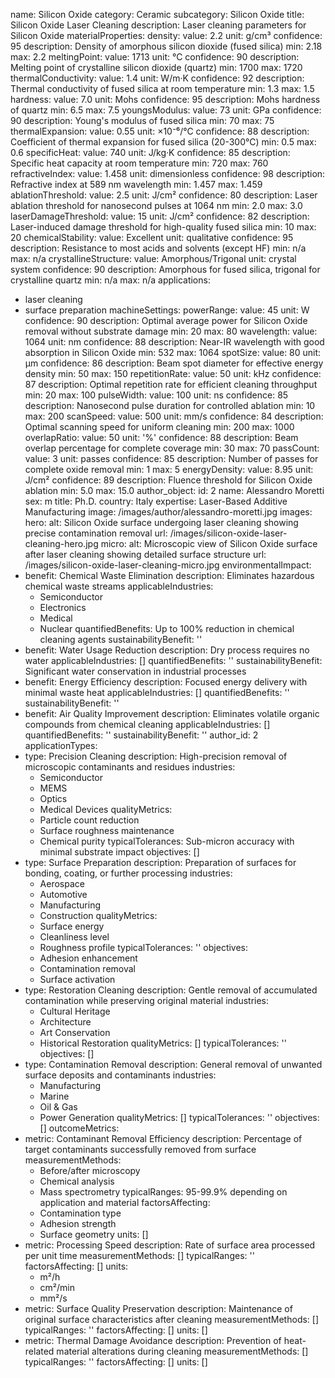 name: Silicon Oxide
category: Ceramic
subcategory: Silicon Oxide
title: Silicon Oxide Laser Cleaning
description: Laser cleaning parameters for Silicon Oxide
materialProperties:
  density:
    value: 2.2
    unit: g/cm³
    confidence: 95
    description: Density of amorphous silicon dioxide (fused silica)
    min: 2.18
    max: 2.2
  meltingPoint:
    value: 1713
    unit: °C
    confidence: 90
    description: Melting point of crystalline silicon dioxide (quartz)
    min: 1700
    max: 1720
  thermalConductivity:
    value: 1.4
    unit: W/m·K
    confidence: 92
    description: Thermal conductivity of fused silica at room temperature
    min: 1.3
    max: 1.5
  hardness:
    value: 7.0
    unit: Mohs
    confidence: 95
    description: Mohs hardness of quartz
    min: 6.5
    max: 7.5
  youngsModulus:
    value: 73
    unit: GPa
    confidence: 90
    description: Young's modulus of fused silica
    min: 70
    max: 75
  thermalExpansion:
    value: 0.55
    unit: ×10⁻⁶/°C
    confidence: 88
    description: Coefficient of thermal expansion for fused silica (20-300°C)
    min: 0.5
    max: 0.6
  specificHeat:
    value: 740
    unit: J/kg·K
    confidence: 85
    description: Specific heat capacity at room temperature
    min: 720
    max: 760
  refractiveIndex:
    value: 1.458
    unit: dimensionless
    confidence: 98
    description: Refractive index at 589 nm wavelength
    min: 1.457
    max: 1.459
  ablationThreshold:
    value: 2.5
    unit: J/cm²
    confidence: 80
    description: Laser ablation threshold for nanosecond pulses at 1064 nm
    min: 2.0
    max: 3.0
  laserDamageThreshold:
    value: 15
    unit: J/cm²
    confidence: 82
    description: Laser-induced damage threshold for high-quality fused silica
    min: 10
    max: 20
  chemicalStability:
    value: Excellent
    unit: qualitative
    confidence: 95
    description: Resistance to most acids and solvents (except HF)
    min: n/a
    max: n/a
  crystallineStructure:
    value: Amorphous/Trigonal
    unit: crystal system
    confidence: 90
    description: Amorphous for fused silica, trigonal for crystalline quartz
    min: n/a
    max: n/a
applications:
- laser cleaning
- surface preparation
machineSettings:
  powerRange:
    value: 45
    unit: W
    confidence: 90
    description: Optimal average power for Silicon Oxide removal without substrate
      damage
    min: 20
    max: 80
  wavelength:
    value: 1064
    unit: nm
    confidence: 88
    description: Near-IR wavelength with good absorption in Silicon Oxide
    min: 532
    max: 1064
  spotSize:
    value: 80
    unit: μm
    confidence: 86
    description: Beam spot diameter for effective energy density
    min: 50
    max: 150
  repetitionRate:
    value: 50
    unit: kHz
    confidence: 87
    description: Optimal repetition rate for efficient cleaning throughput
    min: 20
    max: 100
  pulseWidth:
    value: 100
    unit: ns
    confidence: 85
    description: Nanosecond pulse duration for controlled ablation
    min: 10
    max: 200
  scanSpeed:
    value: 500
    unit: mm/s
    confidence: 84
    description: Optimal scanning speed for uniform cleaning
    min: 200
    max: 1000
  overlapRatio:
    value: 50
    unit: '%'
    confidence: 88
    description: Beam overlap percentage for complete coverage
    min: 30
    max: 70
  passCount:
    value: 3
    unit: passes
    confidence: 85
    description: Number of passes for complete oxide removal
    min: 1
    max: 5
  energyDensity:
    value: 8.95
    unit: J/cm²
    confidence: 89
    description: Fluence threshold for Silicon Oxide ablation
    min: 5.0
    max: 15.0
author_object:
  id: 2
  name: Alessandro Moretti
  sex: m
  title: Ph.D.
  country: Italy
  expertise: Laser-Based Additive Manufacturing
  image: /images/author/alessandro-moretti.jpg
images:
  hero:
    alt: Silicon Oxide surface undergoing laser cleaning showing precise contamination
      removal
    url: /images/silicon-oxide-laser-cleaning-hero.jpg
  micro:
    alt: Microscopic view of Silicon Oxide surface after laser cleaning showing detailed
      surface structure
    url: /images/silicon-oxide-laser-cleaning-micro.jpg
environmentalImpact:
- benefit: Chemical Waste Elimination
  description: Eliminates hazardous chemical waste streams
  applicableIndustries:
  - Semiconductor
  - Electronics
  - Medical
  - Nuclear
  quantifiedBenefits: Up to 100% reduction in chemical cleaning agents
  sustainabilityBenefit: ''
- benefit: Water Usage Reduction
  description: Dry process requires no water
  applicableIndustries: []
  quantifiedBenefits: ''
  sustainabilityBenefit: Significant water conservation in industrial processes
- benefit: Energy Efficiency
  description: Focused energy delivery with minimal waste heat
  applicableIndustries: []
  quantifiedBenefits: ''
  sustainabilityBenefit: ''
- benefit: Air Quality Improvement
  description: Eliminates volatile organic compounds from chemical cleaning
  applicableIndustries: []
  quantifiedBenefits: ''
  sustainabilityBenefit: ''
author_id: 2
applicationTypes:
- type: Precision Cleaning
  description: High-precision removal of microscopic contaminants and residues
  industries:
  - Semiconductor
  - MEMS
  - Optics
  - Medical Devices
  qualityMetrics:
  - Particle count reduction
  - Surface roughness maintenance
  - Chemical purity
  typicalTolerances: Sub-micron accuracy with minimal substrate impact
  objectives: []
- type: Surface Preparation
  description: Preparation of surfaces for bonding, coating, or further processing
  industries:
  - Aerospace
  - Automotive
  - Manufacturing
  - Construction
  qualityMetrics:
  - Surface energy
  - Cleanliness level
  - Roughness profile
  typicalTolerances: ''
  objectives:
  - Adhesion enhancement
  - Contamination removal
  - Surface activation
- type: Restoration Cleaning
  description: Gentle removal of accumulated contamination while preserving original
    material
  industries:
  - Cultural Heritage
  - Architecture
  - Art Conservation
  - Historical Restoration
  qualityMetrics: []
  typicalTolerances: ''
  objectives: []
- type: Contamination Removal
  description: General removal of unwanted surface deposits and contaminants
  industries:
  - Manufacturing
  - Marine
  - Oil & Gas
  - Power Generation
  qualityMetrics: []
  typicalTolerances: ''
  objectives: []
outcomeMetrics:
- metric: Contaminant Removal Efficiency
  description: Percentage of target contaminants successfully removed from surface
  measurementMethods:
  - Before/after microscopy
  - Chemical analysis
  - Mass spectrometry
  typicalRanges: 95-99.9% depending on application and material
  factorsAffecting:
  - Contamination type
  - Adhesion strength
  - Surface geometry
  units: []
- metric: Processing Speed
  description: Rate of surface area processed per unit time
  measurementMethods: []
  typicalRanges: ''
  factorsAffecting: []
  units:
  - m²/h
  - cm²/min
  - mm²/s
- metric: Surface Quality Preservation
  description: Maintenance of original surface characteristics after cleaning
  measurementMethods: []
  typicalRanges: ''
  factorsAffecting: []
  units: []
- metric: Thermal Damage Avoidance
  description: Prevention of heat-related material alterations during cleaning
  measurementMethods: []
  typicalRanges: ''
  factorsAffecting: []
  units: []
